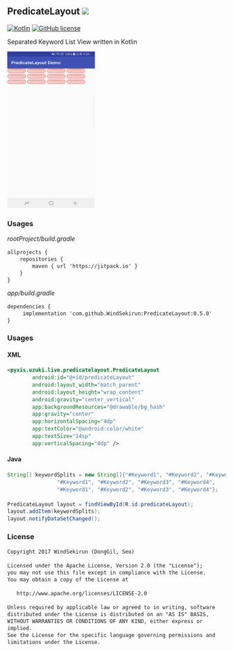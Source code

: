 ## PredicateLayout [![](https://jitpack.io/v/WindSekirun/PredicateLayout.svg)](https://jitpack.io/#WindSekirun/PredicateLayout)

[![Kotlin](https://img.shields.io/badge/kotlin-1.2.0-blue.svg)](http://kotlinlang.org)	[![GitHub license](https://img.shields.io/badge/license-Apache%20License%202.0-blue.svg?style=flat)](http://www.apache.org/licenses/LICENSE-2.0)

Separated Keyword List View written in Kotlin

<img src="https://github.com/WindSekirun/PredicateLayout/blob/master/sample.png" width="202" height="360">


### Usages
*rootProject/build.gradle*
```	
allprojects {
    repositories {
	    maven { url 'https://jitpack.io' }
    }
}
```

*app/build.gradle*
```
dependencies {
     implementation 'com.github.WindSekirun:PredicateLayout:0.5.0'
}
```

### Usages

#### XML
```XML
<pyxis.uzuki.live.predicatelayout.PredicateLayout
        android:id="@+id/predicateLayout"
        android:layout_width="match_parent"
        android:layout_height="wrap_content"
        android:gravity="center_vertical"
        app:backgroundResources="@drawable/bg_hash"
        app:gravity="center"
        app:horizontalSpacing="4dp"
        app:textColor="@android:color/white"
        app:textSize="14sp"
        app:verticalSpacing="4dp" />
```

#### Java
```Java
String[] keywordSplits = new String[]{"#Keyword1", "#Keyword2", "#Keyword3", "#Keyword4",
                "#Keyword1", "#Keyword2", "#Keyword3", "#Keyword4",
                "#Keyword1", "#Keyword2", "#Keyword3", "#Keyword4"};

PredicateLayout layout = findViewById(R.id.predicateLayout);
layout.addItem(keywordSplits);
layout.notifyDataSetChanged();
```

### License 
```
Copyright 2017 WindSekirun (DongGil, Seo)

Licensed under the Apache License, Version 2.0 (the "License");
you may not use this file except in compliance with the License.
You may obtain a copy of the License at

   http://www.apache.org/licenses/LICENSE-2.0

Unless required by applicable law or agreed to in writing, software
distributed under the License is distributed on an "AS IS" BASIS,
WITHOUT WARRANTIES OR CONDITIONS OF ANY KIND, either express or implied.
See the License for the specific language governing permissions and
limitations under the License.
```
